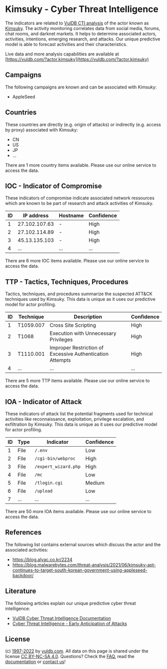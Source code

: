 # Kimsuky - Cyber Threat Intelligence

The indicators are related to [VulDB CTI analysis](https://vuldb.com/?kb.cti) of the actor known as [Kimsuky](https://vuldb.com/?actor.kimsuky). The activity monitoring correlates data from social media, forums, chat rooms, and darknet markets. It helps to determine associated actors, activities, intentions, emerging research, and attacks. Our unique predictive model is able to forecast activities and their characteristics.

Live data and more analysis capabilities are available at [https://vuldb.com/?actor.kimsuky](https://vuldb.com/?actor.kimsuky)

## Campaigns

The following campaigns are known and can be associated with Kimsuky:

* AppleSeed

## Countries

These countries are directly (e.g. origin of attacks) or indirectly (e.g. access by proxy) associated with Kimsuky:

* CN
* US
* JP
* ...

There are 1 more country items available. Please use our online service to access the data.

## IOC - Indicator of Compromise

These indicators of compromise indicate associated network ressources which are known to be part of research and attack activities of Kimsuky.

ID | IP address | Hostname | Confidence
-- | ---------- | -------- | ----------
1 | 27.102.107.63 | - | High
2 | 27.102.114.89 | - | High
3 | 45.13.135.103 | - | High
4 | ... | ... | ...

There are 6 more IOC items available. Please use our online service to access the data.

## TTP - Tactics, Techniques, Procedures

Tactics, techniques, and procedures summarize the suspected ATT&CK techniques used by Kimsuky. This data is unique as it uses our predictive model for actor profiling.

ID | Technique | Description | Confidence
-- | --------- | ----------- | ----------
1 | T1059.007 | Cross Site Scripting | High
2 | T1068 | Execution with Unnecessary Privileges | High
3 | T1110.001 | Improper Restriction of Excessive Authentication Attempts | High
4 | ... | ... | ...

There are 5 more TTP items available. Please use our online service to access the data.

## IOA - Indicator of Attack

These indicators of attack list the potential fragments used for technical activities like reconnaissance, exploitation, privilege escalation, and exfiltration by Kimsuky. This data is unique as it uses our predictive model for actor profiling.

ID | Type | Indicator | Confidence
-- | ---- | --------- | ----------
1 | File | `/.env` | Low
2 | File | `/cgi-bin/webproc` | High
3 | File | `/expert_wizard.php` | High
4 | File | `/mc` | Low
5 | File | `/tlogin.cgi` | Medium
6 | File | `/upload` | Low
7 | ... | ... | ...

There are 50 more IOA items available. Please use our online service to access the data.

## References

The following list contains external sources which discuss the actor and the associated activities:

* https://blog.alyac.co.kr/2234
* https://blog.malwarebytes.com/threat-analysis/2021/06/kimsuky-apt-continues-to-target-south-korean-government-using-appleseed-backdoor/

## Literature

The following articles explain our unique predictive cyber threat intelligence:

* [VulDB Cyber Threat Intelligence Documentation](https://vuldb.com/?kb.cti)
* [Cyber Threat Intelligence - Early Anticipation of Attacks](https://www.scip.ch/en/?labs.20201022)

## License

(c) [1997-2022](https://vuldb.com/?kb.changelog) by [vuldb.com](https://vuldb.com/?kb.about). All data on this page is shared under the license [CC BY-NC-SA 4.0](https://creativecommons.org/licenses/by-nc-sa/4.0/). Questions? Check the [FAQ](https://vuldb.com/?kb.faq), read the [documentation](https://vuldb.com/?kb) or [contact us](https://vuldb.com/?contact)!
